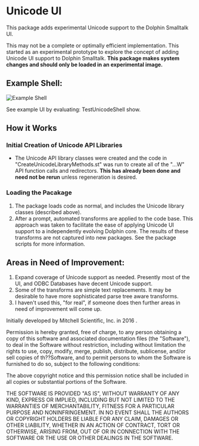 # Unicode UI

This package adds experimental Unicode support to the Dolphin Smalltalk UI.

This may not be a complete or optimally efficient implementation.  This started as an experimental prototype to explore the concept of adding Unicode UI support to Dolphin Smalltalk. **This package makes system changes and should only be loaded in an experimental image.**

## Example Shell:
![Example Shell](http://www.mitchellscientific.com/smalltalk/osds/unicode-ui/exp2/Exp2ScrnCap.png)

See example UI by evaluating:
	TestUnicodeShell show.

## How it Works
### Initial Creation of Unicode API Libraries
* The Unicode API library classes were created and the code in "CreateUnicodeLibraryMethods.st" was run to create all of the "...W" API function calls and redirectors.  **This has already been done and need not be rerun** unless regeneration is desired.
### Loading the Pacakage
1. The package loads code as normal, and includes the Unicode library classes (described above).
2. After a prompt, automated transforms are applied to the code base.  This approach was taken to facilitate the ease of applying Unicode UI support to a independently evolving Dolphin core.  The results of these transforms are not captured into new packages. See the package scripts for more information.

## Areas in Need of Improvement:
1. Expand coverage of Unicode support as needed.  Presently most of the UI, and ODBC Databases have decent Unicode support.
2. Some of the transforms are simple text replacements.  It may be desirable to have more sophisticated parse tree aware transforms.
3. I haven't used this, "for real", if someone does then further areas in need of improvement will come up.

Initially developed by Mitchell Scientific, Inc. in 2016 .

Permission is hereby granted, free of charge, to any person obtaining a copy of this software and associated documentation files (the "Software"), to deal in the Software without restriction, including without limitation the rights to use, copy, modify, merge, publish, distribute, sublicense, and/or sell copies of th??Software, and to permit persons to whom the Software is furnished to do so, subject to the following conditions:

The above copyright notice and this permission notice shall be included in all copies or substantial portions of the Software.

THE SOFTWARE IS PROVIDED "AS IS", WITHOUT WARRANTY OF ANY KIND, EXPRESS OR IMPLIED, INCLUDING BUT NOT LIMITED TO THE WARRANTIES OF MERCHANTABILITY, FITNESS FOR A PARTICULAR PURPOSE AND NONINFRINGEMENT. IN NO EVENT SHALL THE AUTHORS OR COPYRIGHT HOLDERS BE LIABLE FOR ANY CLAIM, DAMAGES OR OTHER LIABILITY, WHETHER IN AN ACTION OF CONTRACT, TORT OR OTHERWISE, ARISING FROM, OUT OF OR IN CONNECTION WITH THE SOFTWARE OR THE USE OR OTHER DEALINGS IN THE SOFTWARE.
